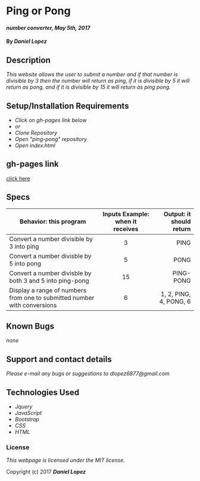 # Ping or Pong

#### _number converter, May 5th, 2017_

#### By _**Daniel Lopez**_

## Description

_This website allows the user to submit a number and if that number is divisible by 3 then the number will return as ping, if it is divisible by 5 it will return as pong, and if it is divisible by 15 it will return as ping pong._

## Setup/Installation Requirements

* _Click on gh-pages link below_
* _or_
* _Clone Repository_
* _Open "ping-pong" repository_
* _Open index.html_

## gh-pages link

[click here](https://dlopez6877.github.io/ping-pong)

## Specs

| Behavior: this program | Inputs Example: when it receives | Output: it should return|
|------------------|:-------------:|------:|
|Convert a number divisible by 3 into ping|3|PING|
|Convert a number divisble by 5 into pong|5|PONG|
|Convert a number divisble by both 3 and 5 into ping-pong|15|PING-PONG|
|Display a range of numbers from one to submitted number with conversions|6|1, 2, PING, 4, PONG, 6|

## Known Bugs

_none_

## Support and contact details

_Please e-mail any bugs or suggestions to dlopez6877@gmail.com_

## Technologies Used

* _Jquery_
* _JavaScript_
* _Bootstrap_
* _CSS_
* _HTML_

### License

*This webpage is licensed under the MIT license.*

Copyright (c) 2017 **_Daniel Lopez_**
